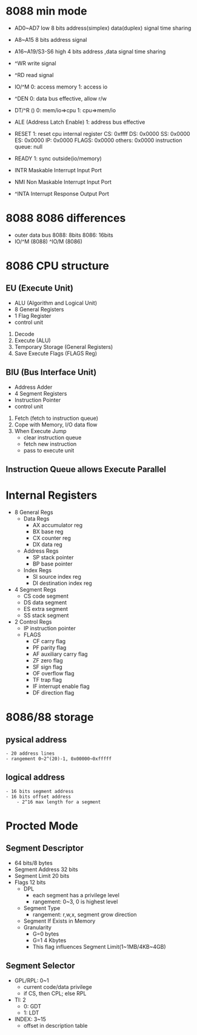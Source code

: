 # 8088 min mode
- AD0~AD7
	low 8 bits
	address(simplex) data(duplex) signal time sharing
- A8~A15
	8 bits
	address signal
- A16~A19/S3-S6
	high 4 bits
	address ,data signal time sharing

- ^WR
	write signal
- ^RD
	read signal
- IO/^M
	0: access memory
	1: access io
- ^DEN
	0: data bus effective, allow r/w
- DT/^R ()
	0: mem/io=>cpu
	1: cpu=>mem/io
- ALE (Address Latch Enable)
	1: address bus effective
- RESET
	1: reset cpu internal register
		CS: 0xffff
		DS: 0x0000
		SS: 0x0000
		ES: 0x0000
		IP: 0x0000
		FLAGS: 0x0000
		others: 0x0000
		instruction queue: null
- READY
	1: sync outside(io/memory)
- INTR
	Maskable Interrupt Input Port
	
- NMI
	Non Maskable Interrupt Input Port
- ^INTA
	Interrupt Response Output Port

# 8088 8086 differences
- outer data bus
	8088: 8bits
	8086: 16bits
- IO/^M (8088) ^IO/M (8086)

# 8086 CPU structure
## EU (Execute Unit)
- ALU (Algorithm and Logical Unit)
- 8 General Registers
- 1 Flag Register
- control unit

1. Decode
2. Execute (ALU)
3. Temporary Storage (General Registers)
4. Save Execute Flags (FLAGS Reg)

## BIU (Bus Interface Unit)
- Address Adder
- 4 Segment Registers
- Instruction Pointer
- control unit

1. Fetch (fetch to instruction queue)
2. Cope with Memory, I/O data flow
3. When Execute Jump
	- clear instruction queue
	- fetch new instruction
	- pass to execute unit

## Instruction Queue allows Execute Parallel


# Internal Registers
- 8 General Regs
	- Data Regs
		- AX accumulator reg
		- BX base reg
		- CX counter reg
		- DX data reg
	- Address Regs
		- SP stack pointer
		- BP base pointer
	- Index Regs
		- SI source index reg
		- DI destination index reg
- 4 Segment Regs
	- CS code segment
	- DS data segment
	- ES extra segment
	- SS stack segment
- 2 Control Regs
	- IP instruction pointer
	- FLAGS
		- CF carry flag
		- PF parity flag
		- AF auxiliary carry flag 
		- ZF zero flag
		- SF sign flag
		- OF overflow flag
		- TF trap flag
		- IF interrupt enable flag
		- DF direction flag

# 8086/88 storage
## pysical address
	- 20 address lines
	- rangement 0~2^(20)-1, 0x00000~0xfffff
## logical address
	- 16 bits segment address
	- 16 bits offset address
		- 2^16 max length for a segment

# Procted Mode
## Segment Descriptor
- 64 bits/8 bytes
- Segment Address 32 bits
- Segment Limit 20 bits
- Flags 12 bits
	- DPL
		- each segment has a privilege level
		- rangement: 0~3, 0 is highest level
	- Segment Type
		- rangement: r,w,x, segment grow direction
	- Segment If Exists in Memory
	- Granularity
		- G=0 bytes
		- G=1 4 Kbytes
		- This flag influences Segment Limit(1~1MB/4KB~4GB)

## Segment Selector
- GPL/RPL: 0~1
	- current code/data privilege
	- if CS, then CPL; else RPL
- TI: 2
	- 0: GDT
	- 1: LDT
- INDEX: 3~15
	- offset in description table
